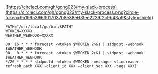 ![https://circleci.com/gh/gong023/my-slack-process](https://circleci.com/gh/gong023/my-slack-process.png?circle-token=9b19953963017037b8e38e63fee2239f2c9b43a9&style=shield)

```
PATH="/usr/local/go/bin:$PATH"
WTOKEN=XXXXX
WEATHER_WEBHOOK=XXXXX

00  16 * * * forecast -wtoken $WTOKEN 2>&1 | stdpost -webhook $WEATHER_WEBHOOK
00   0 * * * forecast -wtoken $WTOKEN 2>&1 | stdpost -webhook $WEATHER_WEBHOOK
*/20 * * * * stdpostd -wtoken $WTOKEN -messages <(inoreader -refresh_path XXX -client_id XXX -client_sec XXX -tags XXX)
```
